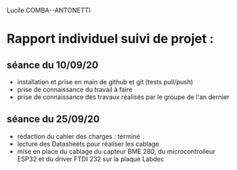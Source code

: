 Lucile COMBA--ANTONETTI 

Rapport individuel suivi de projet :
==
séance du 10/09/20  
- 
- installation et prise en main de github et git (tests pull/push)  
- prise de connaissance du travail à faire  
- prise de connaissance des travaux réalisés par le groupe de l'an dernier 

séance du 25/09/20  
- 
- rédaction du cahier des charges : terminé 
- lecture des Datasheets pour réaliser les cablage
- mise en place du cablage du capteur BME 280, du microcontrolleur ESP32 et du driver FTDI 232 sur la plaque Labdec

